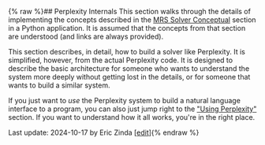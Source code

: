 {% raw %}## Perplexity Internals
This section walks through the details of implementing the concepts described in the [MRS Solver Conceptual](https://blog.inductorsoftware.com/Perplexity/home/devcon/devcon0000Overview) section in a Python application.  It is assumed that the concepts from that section are understood (and links are always provided).

This section describes, in detail, how to build a solver like Perplexity. It is simplified, however, from the actual Perplexity code. It is designed to describe the basic architecture for someone who wants to understand the system more deeply without getting lost in the details, or for someone that wants to build a similar system.

If you just want to *use* the Perplexity system to build a natural language interface to a program, you can also just jump right to the ["Using Perplexity"](https://blog.inductorsoftware.com/Perplexity/home/pxhowto/pxHowTo010Overview) section. If you want to understand how it all works, you're in the right place.

Last update: 2024-10-17 by Eric Zinda [[edit](https://github.com/EricZinda/Perplexity/edit/main/docs/pxint/pxint0000Overview.md)]{% endraw %}